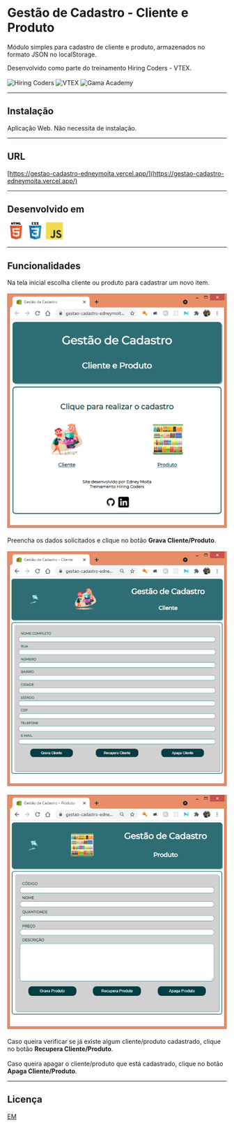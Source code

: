 # Gestão de Cadastro - Cliente e Produto

Módulo simples para cadastro de cliente e produto, armazenados no formato JSON no localStorage.

Desenvolvido como parte do treinamento Hiring Coders - VTEX.
<br>
<br>
<img src='https://hiringcoders-app.gama.academy/images/logo-sm.png' alt="Hiring Coders" width="auto" height="50" />  <img src='https://vtex.com/wp-content/themes/VTEXTheme/v2/images/base/vtex.svg' alt="VTEX" width="auto" height="50">  <img src='https://assets.website-files.com/5ff79f3ebebf6b12f6b7747f/5ffe04fc6284b7e90070d985_logo-gama-academy-p-500.png' alt="Gama Academy" width="auto" height="50">

***
## Instalação

Aplicação Web. Não necessita de instalação.

***
## URL

[https://gestao-cadastro-edneymoita.vercel.app/](https://gestao-cadastro-edneymoita.vercel.app/)

***
## Desenvolvido em

<img src="https://raw.githubusercontent.com/devicons/devicon/master/icons/html5/html5-original-wordmark.svg" alt="html5" width="40" height="40"/>  <img src="https://raw.githubusercontent.com/devicons/devicon/master/icons/css3/css3-original-wordmark.svg" alt="css3" width="40" height="40"/>  <img src="https://raw.githubusercontent.com/devicons/devicon/master/icons/javascript/javascript-original.svg" alt="javascript" width="40" height="40"/> 

***

## Funcionalidades

Na tela inicial escolha cliente ou produto para cadastrar um novo item. 
<br>
<br>
<img src='./assets/screenshots/homescreen.png'/>
<br>
<br>
Preencha os dados solicitados e clique no botão **Grava Cliente/Produto**.
<br>
<br>
<img src='./assets/screenshots/clientscreen.png'/>
<br>
<br>
<img src='./assets/screenshots/productscreen.png'/>
<br>
<br>
Caso queira verificar se já existe algum cliente/produto cadastrado, clique no botão **Recupera Cliente/Produto**.
<br>
<br>
Caso queira apagar o cliente/produto que está cadastrado, clique no botão **Apaga Cliente/Produto**.

***

## Licença

[EM](https://github.com/edneymoita)